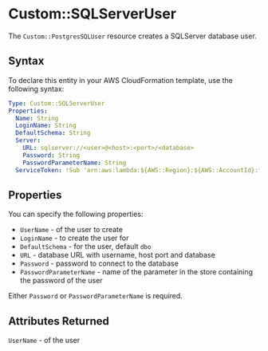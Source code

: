 # Custom::SQLServerUser
The `Custom::PostgresSQLUser` resource creates a SQLServer database user.


## Syntax
To declare this entity in your AWS CloudFormation template, use the following syntax:

```yaml
Type: Custom::SQLServerUser
Properties:
  Name: String
  LoginName: String
  DefaultSchema: String
  Server:
    URL: sqlserver://<user>@<host>:<port>/<database>
    Password: String
    PasswordParameterName: String
  ServiceToken: !Sub 'arn:aws:lambda:${AWS::Region}:${AWS::AccountId}:function:binxio-cfn-sqlserver-resource-provider-vpc-${AppVPC}'
```

## Properties
You can specify the following properties:

- `UserName` - of the user to create
- `LoginName` - to create the user for
- `DefaultSchema` - for the user, default `dbo`
- `URL` - database URL with username, host port and database
- `Password` - password to connect to the database
- `PasswordParameterName` - name of the parameter in the store containing the password of the user

Either `Password` or `PasswordParameterName` is required.

## Attributes Returned
`UserName` - of the user


